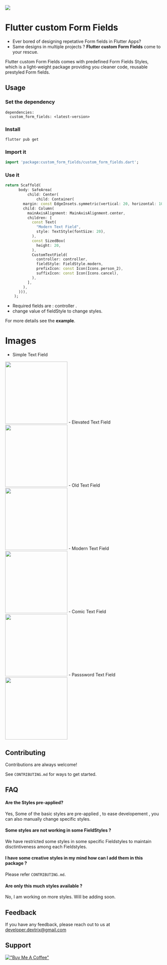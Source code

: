 
<img src="https://raw.github.com/ROUNAK-K-JHA-2002/custom-form-field/main/images/repo_image.JPG"   >

[comment]: # (https://github.com/ellerbrock/open-source-badges/)

# Flutter custom Form Fields
- Ever bored of designing repetative Form fields in Flutter Apps? 
- Same designs in multiple projects ? 
**Flutter custom Form Fields** come to your rescue.


Flutter custom Form Fields comes with predefined Form Fields Styles, which is a light-weight package  providing you cleaner code, reusable prestyled Form fields.




## Usage

### Set the dependency

```
dependencies:
  custom_form_fields: <latest-version>
```

### Install

```
flutter pub get
```

### Import it

```dart
import 'package:custom_form_fields/custom_form_fields.dart';
```

### Use it

```dart
return Scaffold(
      body: SafeArea(
          child: Center(
              child: Container(
        margin: const EdgeInsets.symmetric(vertical: 20, horizontal: 10),
        child: Column(
          mainAxisAlignment: MainAxisAlignment.center,
          children: [
            const Text(
              "Modern Text Field",
              style: TextStyle(fontSize: 20),
            ),
            const SizedBox(
              height: 20,
            ),
            CustomTextField(
              controller: controller,
              fieldStyle: FieldStyle.modern,
              prefixIcon: const Icon(Icons.person_2),
              suffixIcon: const Icon(Icons.cancel),
            ),
          ],
        ),
      ))),
    );
```

* Required fields are : controller .
* change value of fieldStyle to change styles.

For more details see the **example**.


# Images 

- Simple Text Field
<img src="https://raw.github.com/ROUNAK-K-JHA-2002/custom-form-field/main/images/simple_text_field.jpg"   height="200">
- Elevated Text Field
<img src="https://raw.github.com/ROUNAK-K-JHA-2002/custom-form-field/main/images/elevated_text_field.jpg"   height="200">
- Old Text Field
<img src="https://raw.github.com/ROUNAK-K-JHA-2002/custom-form-field/main/images/old_text_field.jpg"   height="200">
- Modern Text Field
<img src="https://raw.github.com/ROUNAK-K-JHA-2002/custom-form-field/main/images/modern_text_field.jpg"   height="200">
- Comic Text Field
<img src="https://raw.github.com/ROUNAK-K-JHA-2002/custom-form-field/main/images/comic_text_field.jpg"   height="200">
- Passsword Text Field
<img src="https://raw.github.com/ROUNAK-K-JHA-2002/custom-form-field/main/images/password_text_field.jpg"   height="200">



## Contributing

Contributions are always welcome!

See `CONTRIBUTING.md` for ways to get started.


## FAQ

#### Are the Styles pre-applied?

Yes, Some of the basic styles are pre-applied , to ease developement , you can also manually change specific styles.

#### Some styles are not working in some FieldStyles ?

We have restricted some styles in some specific Fieldstyles to maintain disctintiveness among each Fieldstyles.

#### I have some creative styles in my mind how can I add them in this package ?

Please refer `CONTRIBUTING.md`.

#### Are only this much styles available ?

No, I am working on more styles. Will be adding soon.

## Feedback

If you have any feedback, please reach out to us at developer.dextrix@gmail.com


## Support


[!["Buy Me A Coffee"](https://www.buymeacoffee.com/assets/img/custom_images/orange_img.png)](https://www.buymeacoffee.com/dextrixDev)

